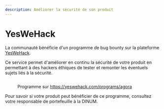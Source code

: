 ```yaml
---
description: Améliorer la sécurité de son produit
---
```


# YesWeHack

La communauté bénéficie d'un programme de bug bounty sur la plateforme [YesWeHack](https://www.yeswehack.com/fr).

Ce service permet d'améliorer en continu la sécurité de votre produit en permettant à des hackers éthiques de tester et remonter les éventuels sujets liés à la sécurité.

<figure><img src="../../.gitbook/assets/Capture d’écran 2024-06-12 à 15.25.04.png" alt=""><figcaption><p>Programme sur <a href="https://yeswehack.com/programs/agora">https://yeswehack.com/programs/agora</a></p></figcaption></figure>

Pour savoir si votre produit peut bénéficier de ce programme, consultez votre responsable de portefeuille à la DINUM.

